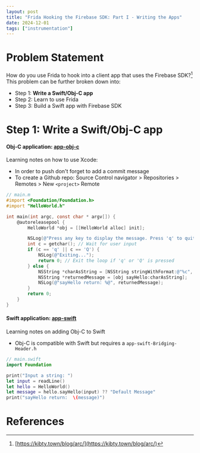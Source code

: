 ```yaml
---
layout: post
title: "Frida Hooking the Firebase SDK: Part I - Writing the Apps"
date: 2024-12-01
tags: ["instrumentation"]
---
```


# Problem Statement

How do you use Frida to hook into a client app that uses the Firebase SDK?[^1] This problem can be further broken down into:

* Step 1: **Write a Swift/Obj-C app**
* Step 2: Learn to use Frida
* Step 3: Build a Swift app with Firebase SDK

# Step 1: Write a Swift/Obj-C app

#### Obj-C application: [app-obj-c](https://github.com/JacksonKuo/app-obj-c)

Learning notes on how to use Xcode:
* In order to push don't forget to add a commit message
* To create a Github repo: Source Control navigator > Repositories > Remotes > New `<project>` Remote

```objective-c
// main.m
#import <Foundation/Foundation.h>
#import "HelloWorld.h"

int main(int argc, const char * argv[]) {
    @autoreleasepool {
        HelloWorld *obj = [[HelloWorld alloc] init];

        NSLog(@"Press any key to display the message. Press 'q' to quit.");
        int c = getchar(); // Wait for user input
        if (c == 'q' || c == 'Q') {
            NSLog(@"Exiting...");
            return 0; // Exit the loop if 'q' or 'Q' is pressed
        } else {
            NSString *charAsString = [NSString stringWithFormat:@"%c", c];
            NSString *returnedMessage = [obj sayHello:charAsString];
            NSLog(@"sayHello return: %@", returnedMessage);
        }
        return 0;
    }
}
``` 

#### Swift application: [app-swift](https://github.com/JacksonKuo/app-swift)

Learning notes on adding Obj-C to Swift
* Obj-C is compatible with Swift but requires a `app-swift-Bridging-Header.h`

```swift
// main.swift
import Foundation

print("Input a string: ")
let input = readLine()
let hello = HelloWorld()
let message = hello.sayHello(input) ?? "Default Message"
print("sayHello return:  \(message)")
```

# References
[^1]: [https://kibty.town/blog/arc/](https://kibty.town/blog/arc/)